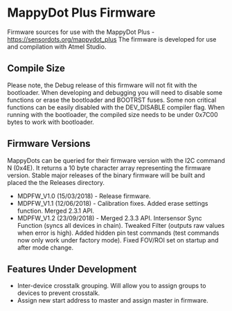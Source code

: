 # MappyDot Plus Firmware

Firmware sources for use with the MappyDot Plus - https://sensordots.org/mappydot_plus
The firmware is developed for use and compilation with Atmel Studio.

## Compile Size
Please note, the Debug release of this firmware will not fit with the bootloader. When developing and debugging you will need to disable some functions or erase the bootloader and BOOTRST fuses. 
Some non critical functions can be easily disabled with the DEV_DISABLE compiler flag.
When running with the bootloader, the compiled size needs to be under 0x7C00 bytes to work with bootloader.

## Firmware Versions
MappyDots can be queried for their firmware version with the I2C command N (0x4E). It returns a 10 byte character array representing the firmware version. Stable major releases of the binary firmware will be built and placed the the Releases directory.
   - MDPFW_V1.0 (15/03/2018) - Release firmware. 
   - MDPFW_V1.1 (12/06/2018) - Calibration fixes. Added erase settings function. Merged 2.3.1 API.
   - MDPFW_V1.2 (23/09/2018) - Merged 2.3.3 API. Intersensor Sync Function (syncs all devices in chain). Tweaked Filter (outputs raw values when error is high). Added hidden pin test commands (test commands now only work under factory mode). Fixed FOV/ROI set on startup and after mode change.
    
## Features Under Development
   - Inter-device crosstalk grouping. Will allow you to assign groups to devices to prevent crosstalk.
   - Assign new start address to master and assign master in firmware.
